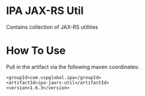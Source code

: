 # IPA JAX-RS Util
Contains collection of JAX-RS utilities

# How To Use

Pull in the artifact via the following maven coordinates:

```
<groupId>com.vspglobal.ipa</groupId>
<artifactId>ipa-jaxrs-util</artifactId>
<version>1.6.3</version>
```
